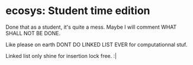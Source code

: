 # ecosys: Student time edition

Done that as a student, it's quite a mess.
Maybe I will comment WHAT SHALL NOT BE DONE.

Like please on earth DONT DO LINKED LIST EVER for computationnal stuf.

Linked list only shine for insertion lock free. :|

